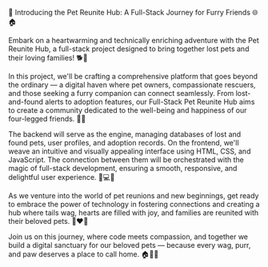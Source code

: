 🐾 Introducing the Pet Reunite Hub: A Full-Stack Journey for Furry Friends 🌐🏠

Embark on a heartwarming and technically enriching adventure with the Pet Reunite Hub, a full-stack project designed to bring together lost pets and their loving families! 🐕🏡

In this project, we'll be crafting a comprehensive platform that goes beyond the ordinary — a digital haven where pet owners, compassionate rescuers, and those seeking a furry companion can connect seamlessly. From lost-and-found alerts to adoption features, our Full-Stack Pet Reunite Hub aims to create a community dedicated to the well-being and happiness of our four-legged friends. 🌈🐾

The backend will serve as the engine, managing databases of lost and found pets, user profiles, and adoption records. On the frontend, we'll weave an intuitive and visually appealing interface using HTML, CSS, and JavaScript. The connection between them will be orchestrated with the magic of full-stack development, ensuring a smooth, responsive, and delightful user experience. 🚀💻🌟

As we venture into the world of pet reunions and new beginnings, get ready to embrace the power of technology in fostering connections and creating a hub where tails wag, hearts are filled with joy, and families are reunited with their beloved pets. 🐶❤️🏡

Join us on this journey, where code meets compassion, and together we build a digital sanctuary for our beloved pets — because every wag, purr, and paw deserves a place to call home. 🏠🐾💖
